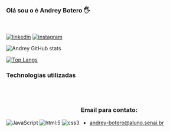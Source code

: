 ### Olá sou o é Andrey Botero 🖐
<br/>

[![linkedin](https://img.shields.io/badge/LinkedIn-0077B5?style=for-the-badge&logo=linkedin&logoColor=white)](https://www.linkedin.com/in/andrey-botero-7a5a98264/)
[![instagram](https://img.shields.io/badge/Instagram-E4405F?style=for-the-badge&logo=instagram&logoColor=white)](https://www.instagram.com/eu__53/)

![Andrey GitHub stats](https://github-readme-stats.vercel.app/api?username=andreybotero&show_icons=true&theme=tokyonight)

[![Top Langs](https://github-readme-stats.vercel.app/api/top-langs/?username=andreybotero)](https://github.com/andreybotero/github-readme-stats)


### Technologias utilizadas 

<div style="display: inline-block"><br/>

<img aling="center" alt="JavaScript" src="https://img.shields.io/badge/JavaScript-F7DF1E?style=for-the-badge&logo=javascript&logoColor=black">
<img aling="center" alt="html:5" src="https://img.shields.io/badge/HTML5-E34F26?style=for-the-badge&logo=html5&logoColor=black">
<img aling="center" alt="css3" src="https://img.shields.io/badge/CSS3-1572B6?style=for-the-badge&logo=css3&logoColor=black">


<div style="display: inline-block"><br/>

### Email para contato:

- andrey-botero@aluno.senai.br
